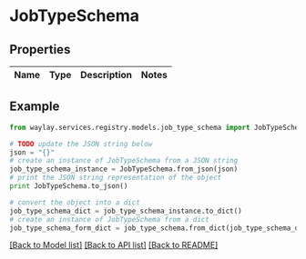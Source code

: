 # JobTypeSchema


## Properties

Name | Type | Description | Notes
------------ | ------------- | ------------- | -------------

## Example

```python
from waylay.services.registry.models.job_type_schema import JobTypeSchema

# TODO update the JSON string below
json = "{}"
# create an instance of JobTypeSchema from a JSON string
job_type_schema_instance = JobTypeSchema.from_json(json)
# print the JSON string representation of the object
print JobTypeSchema.to_json()

# convert the object into a dict
job_type_schema_dict = job_type_schema_instance.to_dict()
# create an instance of JobTypeSchema from a dict
job_type_schema_form_dict = job_type_schema.from_dict(job_type_schema_dict)
```
[[Back to Model list]](../README.md#documentation-for-models) [[Back to API list]](../README.md#documentation-for-api-endpoints) [[Back to README]](../README.md)


